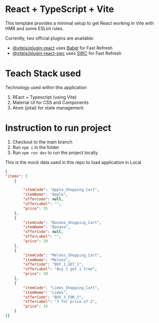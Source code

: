# React + TypeScript + Vite

This template provides a minimal setup to get React working in Vite with HMR and some ESLint rules.

Currently, two official plugins are available:

- [@vitejs/plugin-react](https://github.com/vitejs/vite-plugin-react/blob/main/packages/plugin-react) uses [Babel](https://babeljs.io/) for Fast Refresh
- [@vitejs/plugin-react-swc](https://github.com/vitejs/vite-plugin-react/blob/main/packages/plugin-react-swc) uses [SWC](https://swc.rs/) for Fast Refresh

# Teach Stack used

Technology used within this application

1. REact + Typescript (using Vite)
2. Material UI for CSS and Components
3. Atom (jotai) for state management.

# Instruction to run project

1. Checkout to the main branch
2. Run `npm i` in the folder
3. Run `npm run dev` to run the project locally

This is the mock data used in this repo to load application in Local
```json
{
"items": [
	{

		"itemCode": "Apple_Shopping_Cart",
		"itemName": "Apple",
		"offerCode": null,
		"offerLabel": "",
		"price": 35
	},
	{
		"itemCode": "Banana_Shopping_Cart",
		"itemName": "Banana",
		"offerCode": null,
		"offerLabel": "",
		"price": 20
	},
	{
		"itemCode": "Melons_Shopping_Cart",
		"itemName": "Melons",
		"offerCode": "BUY_1_GET_1",
		"offerLabel": "Buy 1 get 1 free",
		"price": 50
	},
	{
		"itemCode": "Limes_Shopping_Cart",
		"itemName": "Limes",
		"offerCode": "BUY_3_FOR_2",
		"offerLabel": "3 for price of 2",
		"price": 15
	}
]}
```


